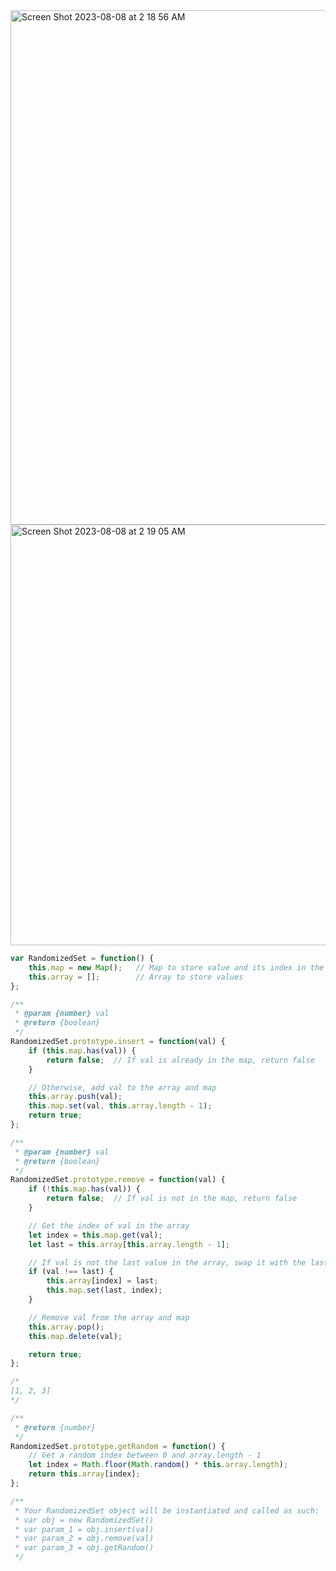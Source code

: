 <img width="823" alt="Screen Shot 2023-08-08 at 2 18 56 AM" src="https://github.com/cheatsheet1999/FrontEndCollection/assets/37787994/6e80b98c-2cbd-4f65-b379-f2777df20ed7">
<img width="673" alt="Screen Shot 2023-08-08 at 2 19 05 AM" src="https://github.com/cheatsheet1999/FrontEndCollection/assets/37787994/be52d426-648e-481b-9e5a-99aaea3a6401">


```js
var RandomizedSet = function() {
    this.map = new Map();   // Map to store value and its index in the array
    this.array = [];        // Array to store values
};

/** 
 * @param {number} val
 * @return {boolean}
 */
RandomizedSet.prototype.insert = function(val) {
    if (this.map.has(val)) {
        return false;  // If val is already in the map, return false
    }

    // Otherwise, add val to the array and map
    this.array.push(val);
    this.map.set(val, this.array.length - 1);
    return true;
};

/** 
 * @param {number} val
 * @return {boolean}
 */
RandomizedSet.prototype.remove = function(val) {
    if (!this.map.has(val)) {
        return false;  // If val is not in the map, return false
    }

    // Get the index of val in the array
    let index = this.map.get(val);
    let last = this.array[this.array.length - 1];

    // If val is not the last value in the array, swap it with the last value
    if (val !== last) {
        this.array[index] = last;
        this.map.set(last, index);
    }

    // Remove val from the array and map
    this.array.pop();
    this.map.delete(val);

    return true;
};

/*
[1, 2, 3]
*/

/**
 * @return {number}
 */
RandomizedSet.prototype.getRandom = function() {
    // Get a random index between 0 and array.length - 1
    let index = Math.floor(Math.random() * this.array.length);
    return this.array[index];
};

/** 
 * Your RandomizedSet object will be instantiated and called as such:
 * var obj = new RandomizedSet()
 * var param_1 = obj.insert(val)
 * var param_2 = obj.remove(val)
 * var param_3 = obj.getRandom()
 */

```
